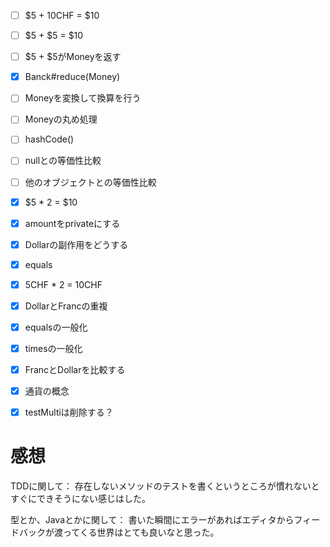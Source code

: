 - [ ] $5 + 10CHF = $10
- [ ] $5 + $5 = $10
- [ ] $5 + $5がMoneyを返す
- [x] Banck#reduce(Money)
- [ ] Moneyを変換して換算を行う
- [ ] Moneyの丸め処理
- [ ] hashCode()
- [ ] nullとの等価性比較
- [ ] 他のオブジェクトとの等価性比較
- [x] $5 * 2 = $10
- [x] amountをprivateにする
- [x] Dollarの副作用をどうする
- [x] equals
- [x] 5CHF * 2 = 10CHF
- [x] DollarとFrancの重複
- [x] equalsの一般化
- [x] timesの一般化
- [x] FrancとDollarを比較する
- [x] 通貨の概念
- [x] testMultiは削除する？


# 感想

TDDに関して：
存在しないメソッドのテストを書くというところが慣れないとすぐにできそうにない感じはした。

型とか、Javaとかに関して：
書いた瞬間にエラーがあればエディタからフィードバックが渡ってくる世界はとても良いなと思った。